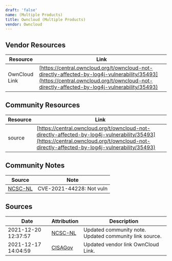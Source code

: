 ```yaml
---
draft: 'false'
name: (Multiple Products)
title: Owncloud (Multiple Products)
vendor: Owncloud
---
```


## Vendor Resources
| Resource | Link |
| --- | --- |
| OwnCloud Link | [https://central.owncloud.org/t/owncloud-not-directly-affected-by-log4j-vulnerability/35493](https://central.owncloud.org/t/owncloud-not-directly-affected-by-log4j-vulnerability/35493) |

## Community Resources
| Resource | Link |
| --- | --- |
| source | [https://central.owncloud.org/t/owncloud-not-directly-affected-by-log4j-vulnerability/35493](https://central.owncloud.org/t/owncloud-not-directly-affected-by-log4j-vulnerability/35493) |

## Community Notes
| Source | Note |
| --- | --- |
| [NCSC-NL](https://github.com/NCSC-NL/log4shell/blob/main/software/README.md) | CVE-2021-44228: Not vuln </ul> |

## Sources
| Date | Attribution | Description |
| --- | --- | --- |
| 2021-12-20 12:37:57 | [NCSC-NL](https://github.com/NCSC-NL/log4shell/blob/main/software/README.md) | Updated community note. Updated community link source.  |
| 2021-12-17 14:04:59 | [CISAGov](https://raw.githubusercontent.com/cisagov/log4j-affected-db/develop/README.md) | Updated vendor link OwnCloud Link.  |
